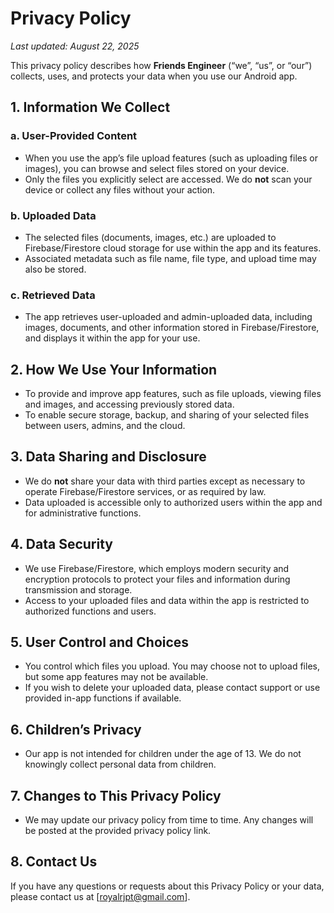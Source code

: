 # Privacy Policy

_Last updated: August 22, 2025_

This privacy policy describes how **Friends Engineer** (“we”, “us”, or “our”) collects, uses, and protects your data when you use our Android app.

## 1. Information We Collect

### a. User-Provided Content

- When you use the app’s file upload features (such as uploading files or images), you can browse and select files stored on your device.
- Only the files you explicitly select are accessed. We do **not** scan your device or collect any files without your action.

### b. Uploaded Data

- The selected files (documents, images, etc.) are uploaded to Firebase/Firestore cloud storage for use within the app and its features.
- Associated metadata such as file name, file type, and upload time may also be stored.

### c. Retrieved Data

- The app retrieves user-uploaded and admin-uploaded data, including images, documents, and other information stored in Firebase/Firestore, and displays it within the app for your use.

## 2. How We Use Your Information

- To provide and improve app features, such as file uploads, viewing files and images, and accessing previously stored data.
- To enable secure storage, backup, and sharing of your selected files between users, admins, and the cloud.

## 3. Data Sharing and Disclosure

- We do **not** share your data with third parties except as necessary to operate Firebase/Firestore services, or as required by law.
- Data uploaded is accessible only to authorized users within the app and for administrative functions.

## 4. Data Security

- We use Firebase/Firestore, which employs modern security and encryption protocols to protect your files and information during transmission and storage.
- Access to your uploaded files and data within the app is restricted to authorized functions and users.

## 5. User Control and Choices

- You control which files you upload. You may choose not to upload files, but some app features may not be available.
- If you wish to delete your uploaded data, please contact support or use provided in-app functions if available.

## 6. Children’s Privacy

- Our app is not intended for children under the age of 13. We do not knowingly collect personal data from children.

## 7. Changes to This Privacy Policy

- We may update our privacy policy from time to time. Any changes will be posted at the provided privacy policy link.

## 8. Contact Us

If you have any questions or requests about this Privacy Policy or your data, please contact us at [royalrjpt@gmail.com].
